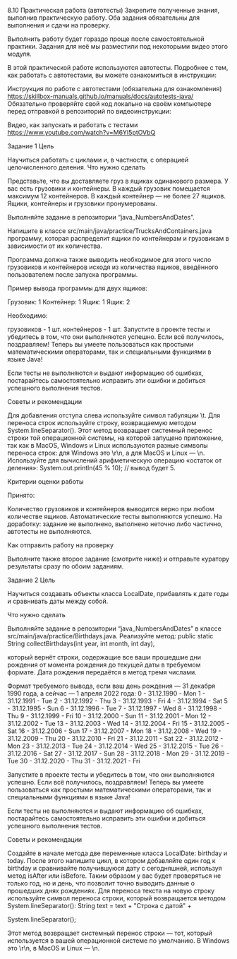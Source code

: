8.10 Практическая работа (автотесты)
Закрепите полученные знания, выполнив практическую работу. Оба задания обязательны для выполнения и сдачи на проверку.

Выполнить работу будет гораздо проще после самостоятельной практики. Задания для неё мы разместили под некоторыми видео этого модуля.

В этой практической работе используются автотесты. Подробнее с тем, как работать с автотестами, вы можете ознакомиться в инструкции:

Инструкция по работе с автотестами (обязательна для ознакомления) https://skillbox-manuals.github.io/manuals/docs/autotests-java/
Обязательно проверяйте свой код локально на своём компьютере перед отправкой в репозиторий по видеоинструкции:

Видео, как запускать и работать с тестами https://www.youtube.com/watch?v=M6YI5ptOVbQ

Задание 1
Цель

Научиться работать с циклами и, в частности, с операцией целочисленного деления.
Что нужно сделать

Представьте, что вы доставляете груз в ящиках одинакового размера. У вас есть грузовики и контейнеры. В каждый грузовик помещается максимум 12 контейнеров. В каждый контейнер — не более 27 ящиков. Ящики, контейнеры и грузовики пронумерованы.

Выполняйте задание в репозитории “java_NumbersAndDates”.

Напишите в классе src/main/java/practice/TrucksAndContainers.java программу, которая распределит ящики по контейнерам и грузовикам в зависимости от их количества.

Программа должна также выводить необходимое для этого число грузовиков и контейнеров исходя из количества ящиков, введённого пользователем после запуска программы.

Пример вывода программы для двух ящиков:

Грузовик: 1
    Контейнер: 1
        Ящик: 1
        Ящик: 2
 
Необходимо:
 
грузовиков - 1 шт.
контейнеров - 1 шт.
Запустите в проекте тесты и убедитесь в том, что они выполняются успешно. Если всё получилось, поздравляем! Теперь вы умеете пользоваться как простыми математическими операторами, так и специальными функциями в языке Java!

Если тесты не выполняются и выдают информацию об ошибках, постарайтесь самостоятельно исправить эти ошибки и добиться успешного выполнения тестов.

Советы и рекомендации

Для добавления отступа слева используйте символ табуляции \t.
Для переноса строк используйте строку, возвращаемую методом System.lineSeparator(). Этот метод возвращает системный перенос строки той операционной системы, на которой запущено приложение, так как в MacOS, Windows и Linux используются разные символы переноса строк: для Windows это \r\n, а для MacOS и Linux — \n.
Используйте для вычислений арифметическую операцию «остаток от деления»:
System.out.println(45 % 10); // вывод будет 5.

Критерии оценки работы

Принято: 

Количество грузовиков и контейнеров выводится верно при любом количестве ящиков.
Автоматические тесты выполняются успешно.
На доработку: задание не выполнено, выполнено неточно либо частично, автотесты не выполняются.

Как отправить работу на проверку

Выполните также второе задание (смотрите ниже) и отправьте куратору результаты сразу по обоим заданиям.


Задание 2
Цель

Научиться создавать объекты класса LocalDate, прибавлять к дате годы и сравнивать даты между собой.

Что нужно сделать

Выполняйте задание в репозитории “java_NumbersAndDates” в классе src/main/java/practice/Birthdays.java.
Реализуйте метод:
public static String collectBirthdays(int year, int month, int day),

который вернёт строки, содержащие все ваши прошедшие дни рождения от момента рождения до текущей даты в требуемом формате. Дата рождения передаётся в метод тремя числами.

Формат требуемого вывода, если ваш день рождения — 31 декабря 1990 года, а сейчас — 1 апреля 2022 года:
0 - 31.12.1990 - Mon
1 - 31.12.1991 - Tue
2 - 31.12.1992 - Thu
3 - 31.12.1993 - Fri
4 - 31.12.1994 - Sat
5 - 31.12.1995 - Sun
6 - 31.12.1996 - Tue
7 - 31.12.1997 - Wed
8 - 31.12.1998 - Thu
9 - 31.12.1999 - Fri
10 - 31.12.2000 - Sun
11 - 31.12.2001 - Mon
12 - 31.12.2002 - Tue
13 - 31.12.2003 - Wed
14 - 31.12.2004 - Fri
15 - 31.12.2005 - Sat
16 - 31.12.2006 - Sun
17 - 31.12.2007 - Mon
18 - 31.12.2008 - Wed
19 - 31.12.2009 - Thu
20 - 31.12.2010 - Fri
21 - 31.12.2011 - Sat
22 - 31.12.2012 - Mon
23 - 31.12.2013 - Tue
24 - 31.12.2014 - Wed
25 - 31.12.2015 - Tue
26 - 31.12.2016 - Sat
27 - 31.12.2017 - Sun
28 - 31.12.2018 - Mon
29 - 31.12.2019 - Tue
30 - 31.12.2020 - Thu
31 - 31.12.2021 - Fri

Запустите в проекте тесты и убедитесь в том, что они выполняются успешно. Если всё получилось, поздравляем! Теперь вы умеете пользоваться как простыми математическими операторами, так и специальными функциями в языке Java!

Если тесты не выполняются и выдают информацию об ошибках, постарайтесь самостоятельно исправить эти ошибки и добиться успешного выполнения тестов.

Советы и рекомендации

Создайте в начале метода две переменные класса LocalDate: birthday и today. После этого напишите цикл, в котором добавляйте один год к birthday и сравнивайте получившуюся дату с сегодняшней, используя метод isAfter или isBefore. Таким образом у вас будет проверяться не только год, но и день, что позволит точно выводить данные о прошедших днях рождениях.
Для переноса текста на новую строку используйте символ переноса строки, который возвращается методом System.lineSeparator():
String text = text + "Строка с датой" +

System.lineSeparator();

Этот метод возвращает системный перенос строки — тот, который используется в вашей операционной системе по умолчанию. В Windows это \r\n, в MacOS и Linux — \n.